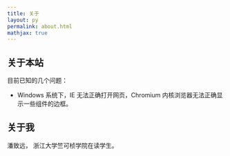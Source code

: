 ```yaml
---
title: 关于
layout: py
permalink: about.html
mathjax: true
---
```


<script type="text/javascript"src="https://i.upmath.me/latex.js"></script>

## 关于本站

目前已知的几个问题：

* Windows 系统下，IE 无法正确打开网页，Chromium 内核浏览器无法正确显示一些组件的边框。

## 关于我

潘致远， 浙江大学竺可桢学院在读学生。


